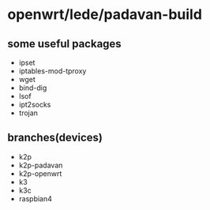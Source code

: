 # openwrt/lede/padavan-build

## some useful packages

* ipset
* iptables-mod-tproxy
* wget
* bind-dig
* lsof
* ipt2socks
* trojan

## branches(devices)

* k2p
* k2p-padavan
* k2p-openwrt
* k3
* k3c
* raspbian4
